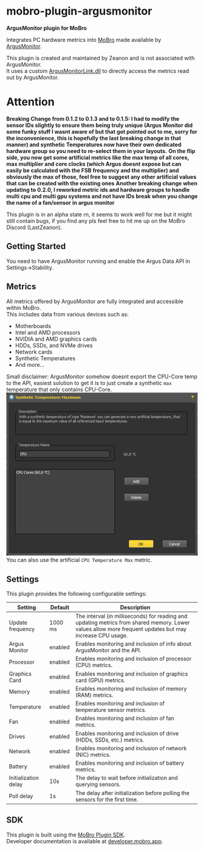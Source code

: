 # mobro-plugin-argusmonitor

**ArgusMonitor plugin for MoBro**

Integrates PC hardware metrics into [MoBro](https://mobro.app) made available
by [ArgusMonitor](https://www.argusmonitor.com/index.php?language=en).

This plugin is created and maintained by Zeanon and is not associated with ArgusMonitor.  
It uses a custom [ArgusMonitorLink.dll](https://github.com/Zeanon/ArgusMonitorLink) to directly access the metrics read out by ArgusMonitor.

# Attention

**Breaking Change from 0.1.2 to 0.1.3 and to 0.1.5: I had to modify the sensor IDs slightly to ensure them being truly unique (Argus Monitor did some funky stuff I wasnt aware of but that got pointed out to me, sorry for the inconvenience, this is hopefully the last breaking change in that manner) and synthetic Temperatures now have their own dedicated hardware group so you need to re-select them in your layouts.**
**On the flip side, you now get some artificial metrics like the max temp of all cores, max multiplier and core clocks (which Argus doesnt expose but can easily be calculated with the FSB frequency and the multiplier) and obviously the max of those, feel free to suggest any other artificial values that can be created with the existing ones**
**Another breaking change when updating to 0.2.0, I reworked metric ids and hardware groups to handle multi cpu and multi gpu systems and not have IDs break when you change the name of a fan/sensor in argus monitor**

This plugin is in an alpha state rn, it seems to work well for me but it might still contain bugs, if you find any pls feel free to hit me up on the MoBro Discord (LastZeanon).

## Getting Started

You need to have ArgusMonitor running and enable the Argus Data API in Settings->Stability.

## Metrics

All metrics offered by ArgusMonitor are fully integrated and accessible within MoBro.  
This includes data from various devices such as:

- Motherboards
- Intel and AMD processors
- NVIDIA and AMD graphics cards
- HDDs, SSDs, and NVMe drives
- Network cards
- Synthetic Temperatures
- And more...

Small disclaimer: ArgusMonitor somehow doesnt export the CPU-Core temp to the API, easiest solution to get it is to just create a synthetic `max` temperature that only contains CPU-Core. ![ArgusMonitor Screenshot](./Resources/Images/CPU-Core.png)
You can also use the artificial `CPU Temperature Max` metric.

## Settings

This plugin provides the following configurable settings:

| Setting              | Default | Description                                                                                                                                              |
|----------------------|---------|----------------------------------------------------------------------------------------------------------------------------------------------------------|
| Update frequency     | 1000 ms | The interval (in milliseconds) for reading and updating metrics from shared memory. Lower values allow more frequent updates but may increase CPU usage. |
| Argus Monitor        | enabled | Enables monitoring and inclusion of info about ArgusMonitor and the API.                                        |
| Processor            | enabled | Enables monitoring and inclusion of processor (CPU) metrics.                                                                                             |
| Graphics Card        | enabled | Enables monitoring and inclusion of graphics card (GPU) metrics.                                                                                         |
| Memory               | enabled | Enables monitoring and inclusion of memory (RAM) metrics.                                                                                                |
| Temperature          | enabled | Enables monitoring and inclusion of temperature sensor metrics.                                                                                          |
| Fan                  | enabled | Enables monitoring and inclusion of fan metrics.                                                                                                         |
| Drives               | enabled | Enables monitoring and inclusion of drive (HDDs, SSDs, etc.) metrics.                                                                                    |
| Network              | enabled | Enables monitoring and inclusion of network (NIC) metrics.                                                                                               |
| Battery              | enabled | Enables monitoring and inclusion of battery metrics.                                                                                                     |
| Initialization delay | 10s     | The delay to wait before initialization and querying sensors.                                                                                            |
| Poll delay           | 1s      | The delay after initialization before polling the sensors for the first time.                                                                            |

## SDK

This plugin is built using the [MoBro Plugin SDK](https://github.com/ModBros/mobro-plugin-sdk).  
Developer documentation is available at [developer.mobro.app](https://developer.mobro.app).
